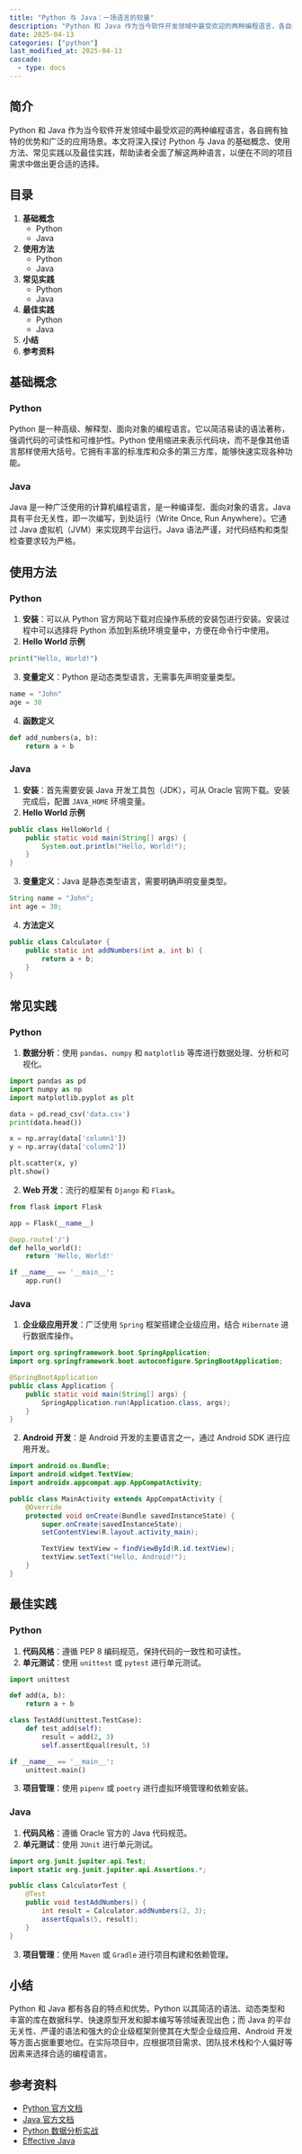 ```yaml
---
title: "Python 与 Java：一场语言的较量"
description: "Python 和 Java 作为当今软件开发领域中最受欢迎的两种编程语言，各自拥有独特的优势和广泛的应用场景。本文将深入探讨 Python 与 Java 的基础概念、使用方法、常见实践以及最佳实践，帮助读者全面了解这两种语言，以便在不同的项目需求中做出更合适的选择。"
date: 2025-04-13
categories: ["python"]
last_modified_at: 2025-04-13
cascade:
  - type: docs
---
```



## 简介
Python 和 Java 作为当今软件开发领域中最受欢迎的两种编程语言，各自拥有独特的优势和广泛的应用场景。本文将深入探讨 Python 与 Java 的基础概念、使用方法、常见实践以及最佳实践，帮助读者全面了解这两种语言，以便在不同的项目需求中做出更合适的选择。

<!-- more -->
## 目录
1. **基础概念**
    - Python
    - Java
2. **使用方法**
    - Python
    - Java
3. **常见实践**
    - Python
    - Java
4. **最佳实践**
    - Python
    - Java
5. **小结**
6. **参考资料**

## 基础概念
### Python
Python 是一种高级、解释型、面向对象的编程语言。它以简洁易读的语法著称，强调代码的可读性和可维护性。Python 使用缩进来表示代码块，而不是像其他语言那样使用大括号。它拥有丰富的标准库和众多的第三方库，能够快速实现各种功能。

### Java
Java 是一种广泛使用的计算机编程语言，是一种编译型、面向对象的语言。Java 具有平台无关性，即一次编写，到处运行（Write Once, Run Anywhere）。它通过 Java 虚拟机（JVM）来实现跨平台运行。Java 语法严谨，对代码结构和类型检查要求较为严格。

## 使用方法
### Python
1. **安装**：可以从 Python 官方网站下载对应操作系统的安装包进行安装。安装过程中可以选择将 Python 添加到系统环境变量中，方便在命令行中使用。
2. **Hello World 示例**
```python
print("Hello, World!")
```
3. **变量定义**：Python 是动态类型语言，无需事先声明变量类型。
```python
name = "John"
age = 30
```
4. **函数定义**
```python
def add_numbers(a, b):
    return a + b
```

### Java
1. **安装**：首先需要安装 Java 开发工具包（JDK），可从 Oracle 官网下载。安装完成后，配置 `JAVA_HOME` 环境变量。
2. **Hello World 示例**
```java
public class HelloWorld {
    public static void main(String[] args) {
        System.out.println("Hello, World!");
    }
}
```
3. **变量定义**：Java 是静态类型语言，需要明确声明变量类型。
```java
String name = "John";
int age = 30;
```
4. **方法定义**
```java
public class Calculator {
    public static int addNumbers(int a, int b) {
        return a + b;
    }
}
```

## 常见实践
### Python
1. **数据分析**：使用 `pandas`、`numpy` 和 `matplotlib` 等库进行数据处理、分析和可视化。
```python
import pandas as pd
import numpy as np
import matplotlib.pyplot as plt

data = pd.read_csv('data.csv')
print(data.head())

x = np.array(data['column1'])
y = np.array(data['column2'])

plt.scatter(x, y)
plt.show()
```
2. **Web 开发**：流行的框架有 `Django` 和 `Flask`。
```python
from flask import Flask

app = Flask(__name__)

@app.route('/')
def hello_world():
    return 'Hello, World!'

if __name__ == '__main__':
    app.run()
```

### Java
1. **企业级应用开发**：广泛使用 `Spring` 框架搭建企业级应用，结合 `Hibernate` 进行数据库操作。
```java
import org.springframework.boot.SpringApplication;
import org.springframework.boot.autoconfigure.SpringBootApplication;

@SpringBootApplication
public class Application {
    public static void main(String[] args) {
        SpringApplication.run(Application.class, args);
    }
}
```
2. **Android 开发**：是 Android 开发的主要语言之一，通过 Android SDK 进行应用开发。
```java
import android.os.Bundle;
import android.widget.TextView;
import androidx.appcompat.app.AppCompatActivity;

public class MainActivity extends AppCompatActivity {
    @Override
    protected void onCreate(Bundle savedInstanceState) {
        super.onCreate(savedInstanceState);
        setContentView(R.layout.activity_main);

        TextView textView = findViewById(R.id.textView);
        textView.setText("Hello, Android!");
    }
}
```

## 最佳实践
### Python
1. **代码风格**：遵循 PEP 8 编码规范，保持代码的一致性和可读性。
2. **单元测试**：使用 `unittest` 或 `pytest` 进行单元测试。
```python
import unittest

def add(a, b):
    return a + b

class TestAdd(unittest.TestCase):
    def test_add(self):
        result = add(2, 3)
        self.assertEqual(result, 5)

if __name__ == '__main__':
    unittest.main()
```
3. **项目管理**：使用 `pipenv` 或 `poetry` 进行虚拟环境管理和依赖安装。

### Java
1. **代码风格**：遵循 Oracle 官方的 Java 代码规范。
2. **单元测试**：使用 `JUnit` 进行单元测试。
```java
import org.junit.jupiter.api.Test;
import static org.junit.jupiter.api.Assertions.*;

public class CalculatorTest {
    @Test
    public void testAddNumbers() {
        int result = Calculator.addNumbers(2, 3);
        assertEquals(5, result);
    }
}
```
3. **项目管理**：使用 `Maven` 或 `Gradle` 进行项目构建和依赖管理。

## 小结
Python 和 Java 都有各自的特点和优势。Python 以其简洁的语法、动态类型和丰富的库在数据科学、快速原型开发和脚本编写等领域表现出色；而 Java 的平台无关性、严谨的语法和强大的企业级框架则使其在大型企业级应用、Android 开发等方面占据重要地位。在实际项目中，应根据项目需求、团队技术栈和个人偏好等因素来选择合适的编程语言。

## 参考资料
- [Python 官方文档](https://docs.python.org/3/)
- [Java 官方文档](https://docs.oracle.com/javase/)
- [Python 数据分析实战](https://www.oreilly.com/library/view/python-data-science/9781491912126/)
- [Effective Java](https://www.oracle.com/java/technologies/effective-java-3e.html)